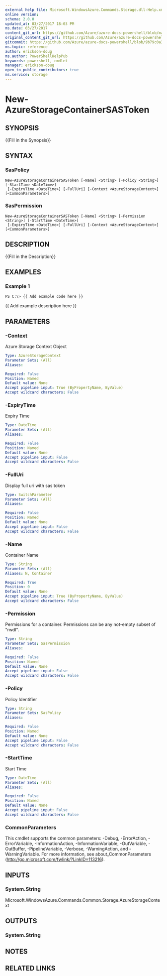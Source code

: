 ```yaml
---
external help file: Microsoft.WindowsAzure.Commands.Storage.dll-Help.xml
online version:
schema: 2.0.0
updated_at: 03/27/2017 18:03 PM
ms.date: 03/27/2017
content_git_url: https://github.com/Azure/azure-docs-powershell/blob/master/azureps-cmdlets-docs/ResourceManager/Azure.Storage/v1.0.4.3/New-AzureStorageContainerSASToken.md
original_content_git_url: https://github.com/Azure/azure-docs-powershell/blob/master/azureps-cmdlets-docs/ResourceManager/Azure.Storage/v1.0.4.3/New-AzureStorageContainerSASToken.md
gitcommit: https://github.com/Azure/azure-docs-powershell/blob/9b79c0a37330eb2c43d3e7d31b5ab53f0da9554c
ms.topic: reference
author: erickson-doug
ms.author: PowerShellHelpPub
keywords: powershell, cmdlet
manager: erickson-doug
open_to_public_contributors: true
ms.service: storage
---
```


# New-AzureStorageContainerSASToken

## SYNOPSIS
{{Fill in the Synopsis}}

## SYNTAX

### SasPolicy
```
New-AzureStorageContainerSASToken [-Name] <String> [-Policy <String>] [-StartTime <DateTime>]
 [-ExpiryTime <DateTime>] [-FullUri] [-Context <AzureStorageContext>] [<CommonParameters>]
```

### SasPermission
```
New-AzureStorageContainerSASToken [-Name] <String> [-Permission <String>] [-StartTime <DateTime>]
 [-ExpiryTime <DateTime>] [-FullUri] [-Context <AzureStorageContext>] [<CommonParameters>]
```

## DESCRIPTION
{{Fill in the Description}}

## EXAMPLES

### Example 1
```
PS C:\> {{ Add example code here }}
```

{{ Add example description here }}

## PARAMETERS

### -Context
Azure Storage Context Object

```yaml
Type: AzureStorageContext
Parameter Sets: (All)
Aliases: 

Required: False
Position: Named
Default value: None
Accept pipeline input: True (ByPropertyName, ByValue)
Accept wildcard characters: False
```

### -ExpiryTime
Expiry Time

```yaml
Type: DateTime
Parameter Sets: (All)
Aliases: 

Required: False
Position: Named
Default value: None
Accept pipeline input: False
Accept wildcard characters: False
```

### -FullUri
Display full uri with sas token

```yaml
Type: SwitchParameter
Parameter Sets: (All)
Aliases: 

Required: False
Position: Named
Default value: None
Accept pipeline input: False
Accept wildcard characters: False
```

### -Name
Container Name

```yaml
Type: String
Parameter Sets: (All)
Aliases: N, Container

Required: True
Position: 0
Default value: None
Accept pipeline input: True (ByPropertyName, ByValue)
Accept wildcard characters: False
```

### -Permission
Permissions for a container.
Permissions can be any not-empty subset of "rwdl".

```yaml
Type: String
Parameter Sets: SasPermission
Aliases: 

Required: False
Position: Named
Default value: None
Accept pipeline input: False
Accept wildcard characters: False
```

### -Policy
Policy Identifier

```yaml
Type: String
Parameter Sets: SasPolicy
Aliases: 

Required: False
Position: Named
Default value: None
Accept pipeline input: False
Accept wildcard characters: False
```

### -StartTime
Start Time

```yaml
Type: DateTime
Parameter Sets: (All)
Aliases: 

Required: False
Position: Named
Default value: None
Accept pipeline input: False
Accept wildcard characters: False
```

### CommonParameters
This cmdlet supports the common parameters: -Debug, -ErrorAction, -ErrorVariable, -InformationAction, -InformationVariable, -OutVariable, -OutBuffer, -PipelineVariable, -Verbose, -WarningAction, and -WarningVariable. For more information, see about_CommonParameters (http://go.microsoft.com/fwlink/?LinkID=113216).

## INPUTS

### System.String
Microsoft.WindowsAzure.Commands.Common.Storage.AzureStorageContext

## OUTPUTS

### System.String

## NOTES

## RELATED LINKS

